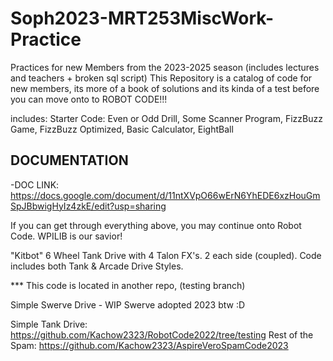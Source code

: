 # Soph2023-MRT253MiscWork-Practice
Practices for new Members from the 2023-2025 season (includes lectures and teachers + broken sql script)
This Repository is a catalog of code for new members, its more of a book of solutions and its kinda of a test before you can move onto to ROBOT CODE!!!

includes:
  Starter Code:
    Even or Odd Drill,
    Some Scanner Program,
    FizzBuzz Game,
    FizzBuzz Optimized,
    Basic Calculator,
  	EightBall

## DOCUMENTATION
  -DOC LINK: https://docs.google.com/document/d/11ntXVpO66wErN6YhEDE6xzHouGmSpJBbwigHyIz4zkE/edit?usp=sharing

If you can get through everything above, you may continue onto Robot Code. WPILIB is our savior! 

  "Kitbot" 6 Wheel Tank Drive with 4 Talon FX's. 2 each side (coupled). Code includes both Tank & Arcade Drive Styles.

  *** This code is located in another repo, (testing branch)

  Simple Swerve Drive - WIP
  Swerve adopted 2023 btw :D

  Simple Tank Drive: https://github.com/Kachow2323/RobotCode2022/tree/testing 
  Rest of the Spam: https://github.com/Kachow2323/AspireVeroSpamCode2023

